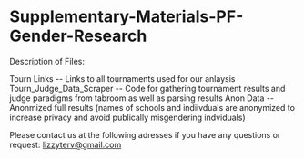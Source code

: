 # Supplementary-Materials-PF-Gender-Research

Description of Files: 

Tourn Links -- Links to all tournaments used for our anlaysis  
Tourn_Judge_Data_Scraper -- Code for gathering tournament results and judge paradigms from tabroom as well as parsing results 
Anon Data -- Anonmized full results (names of schools and indiivduals are anonymized to increase privacy and avoid publically misgendering indviduals)  

Please contact us at the following adresses if you have any questions or request:
lizzyterv@gmail.com 


